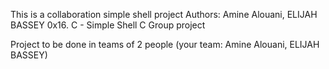 This is a collaboration simple shell project
Authors:
Amine Alouani, ELIJAH BASSEY
0x16. C - Simple Shell
C
Group project

 Project to be done in teams of 2 people (your team: Amine Alouani, ELIJAH BASSEY)
 
